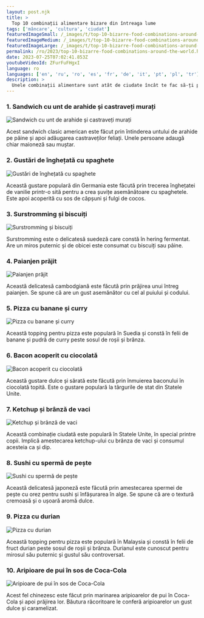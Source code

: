 ```yaml
---
layout: post.njk
title: >
  Top 10 combinații alimentare bizare din întreaga lume
tags: ['mâncare', 'cultura', 'ciudat']
featuredImageSmall: /_images/t/top-10-bizarre-food-combinations-around-the-world-cover-ro-small.webp
featuredImageMedium: /_images/t/top-10-bizarre-food-combinations-around-the-world-cover-ro-medium.webp
featuredImageLarge: /_images/t/top-10-bizarre-food-combinations-around-the-world-cover-ro-large.webp
permalink: /ro/2023/top-10-bizarre-food-combinations-around-the-world.html
date: 2023-07-25T07:02:41.853Z
youtubeVideoId: ZFurFuFHgxI
language: ro
languages: ['en', 'ru', 'ro', 'es', 'fr', 'de', 'it', 'pt', 'pl', 'tr']
description: >
  Unele combinații alimentare sunt atât de ciudate încât te fac să-ți pui întrebări despre sănătatea mentală a persoanei care a venit cu ideea. Iată 10 dintre cele mai ciudate combinații alimentare din întreaga lume.
---
```


### 1. Sandwich cu unt de arahide și castraveți murați

![Sandwich cu unt de arahide și castraveți murați](/_images/2/2091e4617d790890a5d83de900756d52-medium.webp)

Acest sandwich clasic american este făcut prin întinderea untului de arahide pe pâine și apoi adăugarea castraveților feliați. Unele persoane adaugă chiar maioneză sau muștar.

### 2. Gustări de înghețată cu spaghete

![Gustări de înghețată cu spaghete](/_images/7/7bc72ce8aea7756384079c336b011368-medium.webp)

Această gustare populară din Germania este făcută prin trecerea înghețatei de vanilie printr-o sită pentru a crea șuvițe asemănătoare cu spaghetele. Este apoi acoperită cu sos de căpșuni și fulgi de cocos.

### 3. Surstromming și biscuiți

![Surstromming și biscuiți](/_images/4/4ce106cd11f8eba25a4ed6add4e56d9b-medium.webp)

Surstromming este o delicatesă suedeză care constă în hering fermentat. Are un miros puternic și de obicei este consumat cu biscuiți sau pâine.

### 4. Paianjen prăjit

![Paianjen prăjit](/_images/3/3e858b555a299378a3bcf9ff7fb198bc-medium.webp)

Această delicatesă cambodgiană este făcută prin prăjirea unui întreg paianjen. Se spune că are un gust asemănător cu cel al puiului și codului.

### 5. Pizza cu banane și curry

![Pizza cu banane și curry](/_images/8/809a1018167c0cd604ecae0848869aea-medium.webp)

Această topping pentru pizza este populară în Suedia și constă în felii de banane și pudră de curry peste sosul de roșii și brânza.

### 6. Bacon acoperit cu ciocolată

![Bacon acoperit cu ciocolată](/_images/6/6c608e15114a1150f1e21aa5b14f2bf3-medium.webp)

Această gustare dulce și sărată este făcută prin înmuierea baconului în ciocolată topită. Este o gustare populară la târgurile de stat din Statele Unite.

### 7. Ketchup și brânză de vaci

![Ketchup și brânză de vaci](/_images/4/496a666feeddee8853ae427926390981-medium.webp)

Această combinație ciudată este populară în Statele Unite, în special printre copii. Implică amestecarea ketchup-ului cu brânza de vaci și consumul acesteia ca și dip.

### 8. Sushi cu spermă de pește

![Sushi cu spermă de pește](/_images/6/6d65984f26959f673aa028b2aabc99c9-medium.webp)

Această delicatesă japoneză este făcută prin amestecarea spermei de pește cu orez pentru sushi și înfășurarea în alge. Se spune că are o textură cremoasă și o ușoară aromă dulce.

### 9. Pizza cu durian

![Pizza cu durian](/_images/4/4c1c3714b8a506461a438d6ca3317a47-medium.webp)

Această topping pentru pizza este populară în Malaysia și constă în felii de fruct durian peste sosul de roșii și brânza. Durianul este cunoscut pentru mirosul său puternic și gustul său controversat.

### 10. Aripioare de pui în sos de Coca-Cola

![Aripioare de pui în sos de Coca-Cola](/_images/c/c4a4118cdb024a3a50ab0bbe98228bdc-medium.webp)

Acest fel chinezesc este făcut prin marinarea aripioarelor de pui în Coca-Cola și apoi prăjirea lor. Băutura răcoritoare le conferă aripioarelor un gust dulce și caramelizat.

